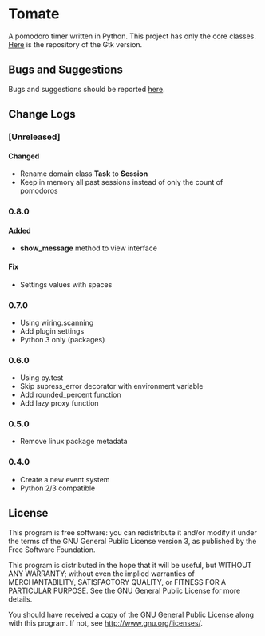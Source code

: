 Tomate
======

A pomodoro timer written in Python. This project has only the core classes.
[Here][1] is the repository of the Gtk version.

Bugs and Suggestions
--------------------

Bugs and suggestions should be reported [here][2].

Change Logs
-----------

### [Unreleased]

#### Changed

- Rename domain class **Task** to **Session**
- Keep in memory all past sessions instead of only the count of pomodoros 

### 0.8.0

#### Added

- **show\_message** method to view interface

#### Fix

- Settings values with spaces

### 0.7.0

- Using wiring.scanning
- Add plugin settings
- Python 3 only (packages)

### 0.6.0

- Using py.test
- Skip supress\_error decorator with environment variable
- Add rounded\_percent function
- Add lazy proxy function

### 0.5.0

- Remove linux package metadata

### 0.4.0

- Create a new event system
- Python 2/3 compatible

License
-------

This program is free software: you can redistribute it and/or modify it
under the terms of the GNU General Public License version 3, as published
by the Free Software Foundation.

This program is distributed in the hope that it will be useful, but
WITHOUT ANY WARRANTY; without even the implied warranties of
MERCHANTABILITY, SATISFACTORY QUALITY, or FITNESS FOR A PARTICULAR
PURPOSE.  See the GNU General Public License for more details.

You should have received a copy of the GNU General Public License along
with this program.  If not, see <http://www.gnu.org/licenses/>.

[1]: https://github.com/eliostvs/tomate-gtk
[2]: https://github.com/eliostvs/tomate/issues
